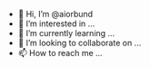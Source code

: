 - 👋 Hi, I’m @aiorbund
- 👀 I’m interested in ...
- 🌱 I’m currently learning ...
- 💞️ I’m looking to collaborate on ...
- 📫 How to reach me ...

<!---
aiorbund/aiorbund is a ✨ special ✨ repository because its `README.md` (this file) appears on your GitHub profile.
You can click the Preview link to take a look at your changes.
--->
